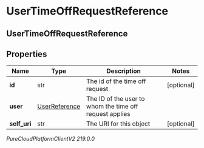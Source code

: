 # UserTimeOffRequestReference

## UserTimeOffRequestReference

## Properties

|Name | Type | Description | Notes|
|------------ | ------------- | ------------- | -------------|
| **id** | str | The id of the time off request | [optional] |
| **user** | [UserReference](UserReference) | The ID of the user to whom the time off request applies | |
| **self_uri** | str | The URI for this object | [optional] |



_PureCloudPlatformClientV2 219.0.0_
